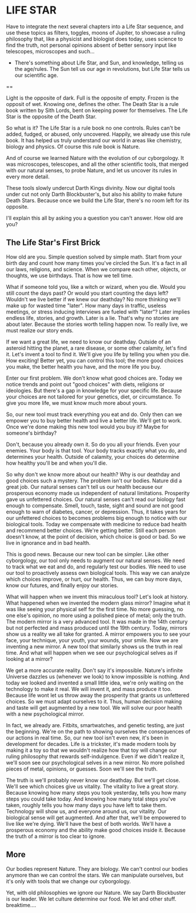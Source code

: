 
# LIFE STAR

Have to integrate the next several chapters into a Life Star sequence, and use these topics as filters, toggles, moons of Jupiter, to showcase a ruling philosophy that, like a physicist and biologist does today, uses science to find the truth, not personal opinions absent of better sensory input like telescopes, microscopes and such...

- There's something about Life Star, and Sun, and knowledge, telling us the age/rules. The Sun tell us our age in revolutions, but Life Star tells us our scientific age.

==

Light is the opposite of dark. Full is the opposite of empty. Frozen is the opposit of wet. Knowing one, defines the other. The Death Star is a rule book written by Sith Lords, bent on keeping power for themselves. The Life Star is the opposite of the Death Star.

So what is it? The Life Star is a rule book no one controls. Rules can't be added, fudged, or abused, only uncovered. Happily, we already use this rule book. It has helped us truly understand our world in areas like chemistry, biology and physics. Of course this rule book is Nature.

And of course we learned Nature with the evolution of our cyborgology. It was microscopes, telescopes, and all the other scientific tools, that merged with our natural senses, to probe Nature, and let us uncover its rules in every more detail.

These tools slowly undercut Darth Kings divinity. Now our digital tools under cut not only Darth Blockbuster's, but also his ability to make future Death Stars. Because once we build the Life Star, there's no room left for its opposite.

I'll explain this all by asking you a question you can't answer. How old are you?

## The Life Star's First Brick

How old are you. Simple question solved by simple math. Start from your birth day and count how many times you've circled the Sun. It's a fact in all our laws, religions, and science. When we compare each other, objects, or thoughts, we use birthdays. That is how we tell time.

What if someone told you, like a witch or wizard, when you die. Would you still count the days past? Or would you start counting the days left? Wouldn't we live better if we knew our deathday? No more thinking we'll make up for wasted time "later". How many days in traffic, useless meetings, or stress inducing interviews are fueled with "later”? Later implies endless life, stories, and growth. Later is a lie. That's why no stories are about later. Because the stories worth telling happen now. To really live, we must realize our story ends.

If we want a great life, we need to know our deathday. Outside of an asteroid hitting the planet, a rare disease, or some other calamity, let's find it. Let's invent a tool to find it. We'll give you life by telling you when you die. How exciting! Better yet, you can control this tool; the more good choices you make, the better health you have, and the more life you buy.

Enter our first problem. We don't know what good choices are. Today we notice trends and point out "good choices" with diets, religions or ideologies. But there's a gap in knowledge for your specific life. Because your choices are not tailored for your genetics, diet, or circumstance. To give you more life, we must know much more about yours.

So, our new tool must track everything you eat and do. Only then can we empower you to buy better health and live a better life. We'll get to work. Once we're done making this new tool would you buy it? Maybe for someone's birthday?

Don't, because you already own it. So do you all your friends. Even your enemies. Your body is that tool. Your body tracks exactly what you do, and determines your health. Outside of calamity, your choices do determine how healthy you'll be and when you'll die.

So why don't we know more about our health? Why is our deathday and good choices such a mystery. The problem isn't our bodies. Nature did a great job. Our natural senses can't tell us our health because our prosperous economy made us independent of natural limitations. Prosperity gave us unfettered choices. Our natural senses can't read our biology fast enough to compensate. Smell, touch, taste, sight and sound are not good enough to warn of diabetes, cancer, or depression. Thus, it takes years for our unfettered choices to becomes problems big enough to notice with our biological tools. Today we compensate with medicine to reduce bad health and recommend better choices. We're getting better. Still each person doesn't know, at the point of decision, which choice is good or bad. So we live in ignorance and in bad health.

This is good news. Because our new tool can be simpler. Like other cyborgology, our tool only needs to augment our natural senses. We need to track what we eat and do, and regularly test our bodies. We need to use our tool to proactively assess own biological tools. This way we can analyze which choices improve, or hurt, our health. Thus, we can buy more days, know our futures, and finally enjoy our stories.

What will happen when we invent this miraculous tool? Let's look at history. What happened when we invented the modern glass mirror? Imagine what it was like seeing your physical self for the first time. No more guessing, no one else's opinion, no more using a polished piece of metal; only the truth. The modern mirror is a very advanced tool. It was made in the 14th century but not perfected and mass produced until the 19th century. Today, mirrors show us a reality we all take for granted. A mirror empowers you to see your face, your technique, your youth, your wounds, your smile. Now we are inventing a new mirror. A new tool that similarly shows us the truth in real time. And what will happen when we see our psychological selves as if looking at a mirror?

We get a more accurate reality. Don't say it's impossible. Nature's infinite Universe dazzles us (whenever we look) to know impossible is nothing. And today we looked and invented a small little idea, we're only waiting on the technology to make it real. We will invent it, and mass produce it too. Because life wont let us throw away the prosperity that grants us unfettered choices. So we must adapt ourselves to it. Thus, human decision making and taste will get augmented by a new tool. We will solve our poor health with a new psychological mirror.

In fact, we already are. Fitbits, smartwatches, and genetic testing, are just the beginning. We're on the path to showing ourselves the consequences of our actions in real time. So, our new tool isn't even new, it's been in development for decades. Life is a trickster, it's made modern tools by making it a toy so that we wouldn't realize how that toy will change our ruling philosophy that rewards self-indulgence. Even if we didn't realize it, we'll soon see our psychological selves in a new mirror. No more polished pieces of metal, opinions, or guesses. Soon we'll see the truth.

The truth is we'll probably never know our deathday. But we'll get close. We'll see which choices give us vitality. The vitality to live a great story. Because knowing how many steps you took yesterday, tells you how many steps you could take today. And knowing how many total steps you've taken, roughly tells you how many days you have left to take them. Technology will show us, and everyone around us, our vitality. Our biological sense will get augmented. And after that, we'll be empowered to live like we're dying. We'll have the best of both worlds. We'll have a prosperous economy and the ability make good choices inside it. Because the truth of a mirror is too clear to ignore.

## More

Our bodies represent Nature. They are biology. We can't control our bodies anymore than we can control the stars. We can manipulate ourselves, but it's only with tools that we change our cyborgology.

Yet, with old philosophies we ignore our Nature. We say Darth Blockbuster is our leader. We let culture determine our food. We let and other stuff. breaktime....
